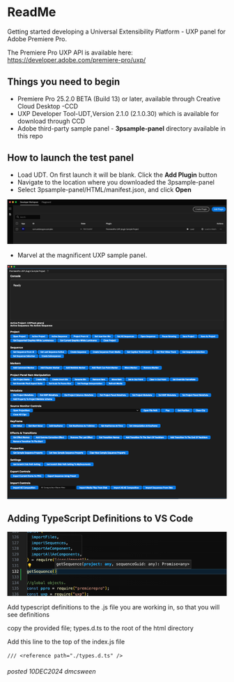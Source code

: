 # ReadMe

Getting started developing a Universal Extensibility Platform - UXP panel for Adobe Premiere Pro.

The Premiere Pro UXP API is available here: <https://developer.adobe.com/premiere-pro/uxp/>

## Things you need to begin
* Premiere Pro 25.2.0 BETA (Build 13) or later, available through Creative Cloud Desktop -CCD
* UXP Developer Tool-UDT,Version 2.1.0 (2.1.0.30) which is available for download through CCD
* Adobe third-party sample panel - **3psample-panel** directory available in this repo

## How to launch the test panel
* Load UDT. On first launch it will be blank. Click the **Add Plugin** button
* Navigate to the location where you downloaded the 3psample-panel
* Select 3psample-panel/HTML/manifest.json, and click **Open**

![UXP Developer Tool UDT](payloads/UDT_load_panel.png)

* Marvel at the magnificent UXP sample panel.

![UXP Sample Panel](payloads/UXP-sample-panel-loaded.png)

## Adding TypeScript Definitions to VS Code

![UXP typescript autocomplete](payloads/ts_def_demo.png)

Add typescript definitions to the .js file you are working in, so that you will see definitions

copy the provided file; types.d.ts to the root of the html directory

Add this line to the top of the index.js file

`/// <reference path="./types.d.ts" />`

###### posted 10DEC2024 dmcsween